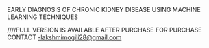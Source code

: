 EARLY DIAGNOSIS OF CHRONIC KIDNEY DISEASE USING MACHINE LEARNING TECHNIQUES

////FULL VERSION IS AVAILABLE AFTER PURCHASE
 FOR PURCHASE CONTACT -lakshmimogili28@gmail.com
